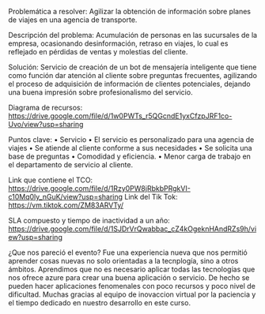 Problemática a resolver:
Agilizar la obtención de información sobre planes de viajes en una agencia de transporte. 

Descripción del problema:
Acumulación de personas en las sucursales de la empresa, ocasionando desinformación, retraso en viajes, lo cual es reflejado en pérdidas de ventas y molestias del cliente.

Solución:
Servicio de creación de un bot de mensajería inteligente que tiene como función dar atención al cliente sobre preguntas frecuentes, agilizando el proceso de adquisición de información de clientes potenciales, dejando una buena impresión sobre profesionalismo del servicio.

Diagrama de recursos: https://drive.google.com/file/d/1w0PWTs_r5QGcndE1yxCfzpJRF1co-Uvo/view?usp=sharing
 
Puntos clave:
•	Servicio 
•	El servicio es personalizado para una agencia de viajes
•	Se atiende al cliente conforme a sus necesidades
•	Se solicita una base de preguntas
•	Comodidad y eficiencia.
•	Menor carga de trabajo en el departamento de servicio al cliente.

Link que contiene el TCO: https://drive.google.com/file/d/1Rzy0PW8jRbkbPRgkVI-c10Mq0ly_nGuK/view?usp=sharing
Link del Tik Tok: https://vm.tiktok.com/ZM83ARVTy/

SLA compuesto y tiempo de inactividad a un año: https://drive.google.com/file/d/1SJDrVrQwabbac_cZ4kOgeknHAndRZs9h/view?usp=sharing


¿Que nos pareció el evento?
Fue una experiencia nueva que nos permitió aprender cosas nuevas no solo orientadas a la tecnplogía, sino a otros ámbitos.
Aprendimos que no es necesario aplicar todas las tecnologías que nos ofrece azure para crear una buena aplicación o servicio. De hecho se pueden hacer aplicaciones fenomenales con poco recursos y poco nivel de dificultad.
Muchas gracias al equipo de inovaccion virtual por la paciencia y el tiempo dedicado en nuestro desarrollo en este curso.
